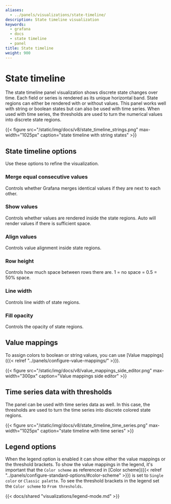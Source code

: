 ```yaml
---
aliases:
  - ../panels/visualizations/state-timeline/
description: State timeline visualization
keywords:
  - grafana
  - docs
  - state timeline
  - panel
title: State timeline
weight: 900
---
```


# State timeline

The state timeline panel visualization shows discrete state changes over time. Each field or series is rendered as its unique horizontal band. State regions can either be rendered with or without values. This panel works well with string or boolean states but can also be used with time series. When used with time series, the thresholds are used to turn the numerical values into discrete state regions.

{{< figure src="/static/img/docs/v8/state_timeline_strings.png" max-width="1025px" caption="state timeline with string states" >}}

## State timeline options

Use these options to refine the visualization.

### Merge equal consecutive values

Controls whether Grafana merges identical values if they are next to each other.

### Show values

Controls whether values are rendered inside the state regions. Auto will render values if there is sufficient space.

### Align values

Controls value alignment inside state regions.

### Row height

Controls how much space between rows there are. 1 = no space = 0.5 = 50% space.

### Line width

Controls line width of state regions.

### Fill opacity

Controls the opacity of state regions.

## Value mappings

To assign colors to boolean or string values, you can use [Value mappings]({{< relref "../panels/configure-value-mappings/" >}}).

{{< figure src="/static/img/docs/v8/value_mappings_side_editor.png" max-width="300px" caption="Value mappings side editor" >}}

## Time series data with thresholds

The panel can be used with time series data as well. In this case, the thresholds are used to turn the time series into discrete colored state regions.

{{< figure src="/static/img/docs/v8/state_timeline_time_series.png" max-width="1025px" caption="state timeline with time series" >}}

## Legend options

When the legend option is enabled it can show either the value mappings or the threshold brackets. To show the value mappings in the legend, it's important that the `Color scheme` as referenced in [Color scheme]({{< relref "../panels/configure-standard-options/#color-scheme" >}}) is set to `Single color` or `Classic palette`. To see the threshold brackets in the legend set the `Color scheme` to `From thresholds`.

{{< docs/shared "visualizations/legend-mode.md" >}}
